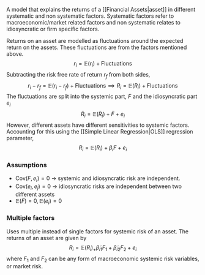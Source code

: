A model that explains the returns of a [[Financial Assets|asset]] in different systematic and non systematic factors. Systematic factors refer to macroeconomic/market related factors and non systematic relates to idiosyncratic or firm specific factors. 

Returns on an asset are modelled as fluctuations around the expected return on the assets. These fluctuations are from the factors mentioned above. $$r_i=\mathbb E(r_i)+\text{Fluctuations}$$Subtracting the risk free rate of return $r_f$ from both sides, $$r_i-r_f=\mathbb E(r_i-r_f)+\text{Fluctuations}\implies R_i=\mathbb E(R_i)+\text{Fluctuations}$$The fluctuations are split into the systemic part, $F$ and the idiosyncratic part $e_i$$$R_i=\mathbb E(R_i)+F+e_i$$However, different assets have different sensitivities to systemic factors. Accounting for this using the [[Simple Linear Regression|OLS]] regression parameter, $$R_i=\mathbb E(R_i)+\tilde \beta_iF+e_i$$
### Assumptions
- $\text{Cov}(F,e_i)=0$ -> systemic and idiosyncratic risk are independent.
- $\text{Cov}(e_i,e_j)=0$ -> idiosyncratic risks are independent between two different assets
- $\mathbb E(F)=0, \mathbb E(e_i)=0$


### Multiple factors
Uses multiple instead of single factors for systemic risk of an asset. The returns of an asset are given by $$R_i=\mathbb E(R_i)_+\tilde\beta_{i1}F_1+\tilde\beta_{i2}F_2+e_i$$where $F_1$ and $F_2$ can be any form of macroeconomic systemic risk variables, or market risk. 